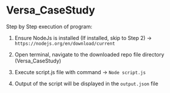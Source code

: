 # Versa_CaseStudy
Step by Step execution of program:

1. Ensure NodeJs is installed (If installed, skip to Step 2) -> `https://nodejs.org/en/download/current` 

2. Open terminal, navigate to the downloaded repo file directory (Versa_CaseStudy)
 
3. Execute script.js file with command -> `Node script.js`

4. Output of the script will be displayed in the `output.json` file